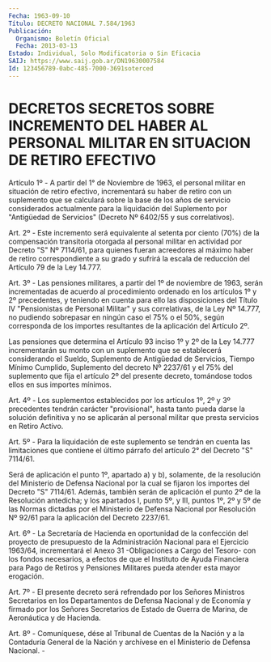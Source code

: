 ```yaml
---
Fecha: 1963-09-10
Título: DECRETO NACIONAL 7.584/1963
Publicación:
  Organismo: Boletín Oficial
  Fecha: 2013-03-13
Estado: Individual, Solo Modificatoria o Sin Eficacia
SAIJ: https://www.saij.gob.ar/DN19630007584
Id: 123456789-0abc-485-7000-3691soterced
---
```

# DECRETOS SECRETOS SOBRE INCREMENTO DEL HABER AL PERSONAL MILITAR EN SITUACION DE RETIRO EFECTIVO

<a id="1"></a>
Artículo 1º - A partir del 1° de Noviembre de 1963, el personal militar en situación de retiro efectivo, incrementará su haber de retiro con un suplemento que se calculará sobre la base de los años de servicio considerados actualmente para la liquidación del Suplemento por "Antigüedad de Servicios" (Decreto Nº 6402/55 y sus correlativos).

<a id="2"></a>
Art. 2º - Este incremento será equivalente al setenta por ciento (70%) de la compensación transitoria otorgada al personal militar en actividad por Decreto "S" Nº 7114/61, para quienes fueran acreedores al máximo haber de retiro correspondiente a su grado y sufrirá la escala de reducción del Artículo 79 de la Ley 14.777.

<a id="3"></a>
Art. 3º - Las pensiones militares, a partir del 1º de noviembre de 1963, serán incrementadas de acuerdo al procedimiento ordenado en los artículos 1º y 2º precedentes, y teniendo en cuenta para ello las disposiciones del Título IV "Pensionistas de Personal Militar" y sus correlativas, de la  Ley Nº 14.777, no pudiendo sobrepasar en ningún caso el 75% o el 50%, según corresponda de los importes resultantes de la aplicación del Artículo 2º.

Las pensiones que determina el Artículo 93 inciso 1º y 2º de la    Ley 14.777 incrementarán su monto con un suplemento que se establecerá considerando el Sueldo, Suplemento de Antigüedad de Servicios, Tiempo Mínimo Cumplido, Suplemento del decreto Nº 2237/61 y el 75% del suplemento que fija el artículo 2º del presente decreto, tomándose todos ellos en sus importes mínimos.

<a id="4"></a>
Art. 4º - Los suplementos establecidos por los artículos 1º, 2º y 3º precedentes tendrán carácter "provisional", hasta tanto pueda darse la solución definitiva y no se aplicarán al personal militar que presta servicios en Retiro Activo.

<a id="5"></a>
Art. 5º - Para la liquidación de este suplemento se tendrán en cuenta las limitaciones que contiene el último párrafo del    artículo 2° del Decreto "S" 7114/61.

Será de aplicación el punto 1º, apartado a) y b), solamente, de la resolución del Ministerio de Defensa Nacional por la cual se fijaron los importes del Decreto "S" 7114/61. Además, también serán de aplicación el punto 2º de la Resolución antedicha; y los apartados I, punto 5º, y III, puntos 1º, 2º y 5º de las Normas dictadas por el Ministerio de Defensa Nacional por Resolución Nº 92/61 para la aplicación del Decreto 2237/61.

<a id="6"></a>
Art. 6º - La Secretaría de Hacienda en oportunidad de la confección del proyecto de presupuesto de la Administración Nacional para el Ejercicio 1963/64, incrementará el Anexo 31 -Obligaciones a Cargo del Tesoro- con los fondos necesarios, a efectos de que el Instituto de Ayuda Financiera para Pago de Retiros y Pensiones Militares pueda atender esta mayor erogación.

<a id="7"></a>
Art. 7º - El presente decreto será refrendado por los Señores Ministros Secretarios en los Departamentos de Defensa Nacional y de Economía y firmado por los Señores Secretarios de Estado de Guerra de Marina, de Aeronáutica y de Hacienda.

<a id="8"></a>
Art. 8º - Comuníquese, dése al Tribunal de Cuentas de la Nación y a la Contaduría General de la Nación y archívese en el Ministerio de Defensa Nacional. -